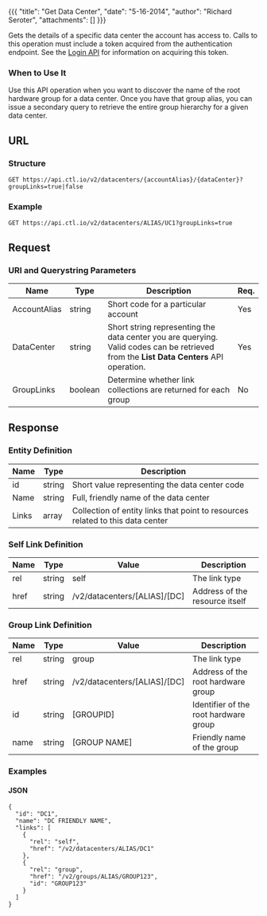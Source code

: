 {{{
  "title": "Get Data Center",
  "date": "5-16-2014",
  "author": "Richard Seroter",
  "attachments": []
}}}

Gets the details of a specific data center the account has access to. Calls to this operation must include a token acquired from the authentication endpoint. See the [Login API](..Authentication/login.md) for information on acquiring this token.

### When to Use It

Use this API operation when you want to discover the name of the root hardware group for a data center. Once you have that group alias, you can issue a secondary query to retrieve the entire group hierarchy for a given data center.

## URL

### Structure

    GET https://api.ctl.io/v2/datacenters/{accountAlias}/{dataCenter}?groupLinks=true|false

### Example

    GET https://api.ctl.io/v2/datacenters/ALIAS/UC1?groupLinks=true

## Request

### URI and Querystring Parameters

<table>
  <thead>
    <tr>
      <th>Name</th>
      <th>Type</th>
      <th>Description</th>
      <th>Req.</th>
    </tr>
  </thead>
  <tbody>
    <tr>
      <td>AccountAlias</td>
      <td>string</td>
      <td>Short code for a particular account</td>
      <td>Yes</td>
    </tr>
    <tr>
      <td>DataCenter</td>
      <td>string</td>
      <td>Short string representing the data center you are querying. Valid codes can be retrieved from the&nbsp;<strong>List Data Centers</strong> API operation.</td>
      <td>Yes</td>
    </tr>
    <tr>
      <td>GroupLinks</td>
      <td>boolean</td>
      <td>Determine whether link collections are returned for each group</td>
      <td>No</td>
    </tr>
  </tbody>
</table>

## Response

### Entity Definition

<table>
  <thead>
    <tr>
      <th>Name</th>
      <th>Type</th>
      <th>Description</th>
    </tr>
  </thead>
  <tbody>
    <tr>
      <td>id</td>
      <td>string</td>
      <td>Short value representing the data center code</td>
    </tr>
    <tr>
      <td>Name</td>
      <td>string</td>
      <td>Full, friendly name of the data center</td>
    </tr>
    <tr>
      <td>Links</td>
      <td>array</td>
      <td>Collection of entity links that point to resources related to this data center</td>
    </tr>
  </tbody>
</table>

### Self Link Definition

<table>
  <thead>
    <tr>
      <th>Name</th>
      <th>Type</th>
      <th>Value</th>
      <th>Description</th>
    </tr>
  </thead>
  <tbody>
    <tr>
      <td>rel</td>
      <td>string</td>
      <td>self</td>
      <td>The link type</td>
    </tr>
    <tr>
      <td>href</td>
      <td>string</td>
      <td>/v2/datacenters/[ALIAS]/[DC]</td>
      <td>Address of the resource itself</td>
    </tr>
  </tbody>
</table>

### Group Link Definition

<table>
  <thead>
    <tr>
      <th>Name</th>
      <th>Type</th>
      <th>Value</th>
      <th>Description</th>
    </tr>
  </thead>
  <tbody>
    <tr>
      <td>rel</td>
      <td>string</td>
      <td>group</td>
      <td>The link type</td>
    </tr>
    <tr>
      <td>href</td>
      <td>string</td>
      <td>/v2/datacenters/[ALIAS]/[DC]</td>
      <td>Address of the root hardware group</td>
      </tr>
    <tr>
      <td>id</td>
      <td>string</td>
      <td>[GROUPID]</td>
      <td>Identifier of the root hardware group</td>
    </tr>
    <tr>
      <td>name</td>
      <td>string</td>
      <td>[GROUP NAME]</td>
      <td>Friendly name of the group</td>
    </tr>
  </tbody>
</table>

### Examples

#### JSON

    {
      "id": "DC1",
      "name": "DC FRIENDLY NAME",
      "links": [
        {
          "rel": "self",
          "href": "/v2/datacenters/ALIAS/DC1"
        },
        {
          "rel": "group",
          "href": "/v2/groups/ALIAS/GROUP123",
          "id": "GROUP123"
        }
      ]
    }
